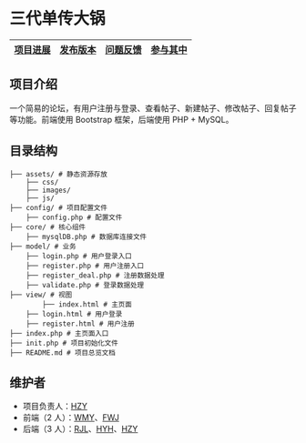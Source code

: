 # 三代单传大锅

| [项目进展](https://github.com/bobby285271/SoCoding2019-forum/projects/1) | [发布版本](https://github.com/bobby285271/SoCoding2019-forum/releases) | [问题反馈](https://github.com/bobby285271/SoCoding2019-forum/issues) | [参与其中](https://github.com/bobby285271/SoCoding2019-forum/pulls) |
|:---:|:---:|:---:|:---:|

## 项目介绍
一个简易的论坛，有用户注册与登录、查看帖子、新建帖子、修改帖子、回复帖子等功能。前端使用 Bootstrap 框架，后端使用 PHP + MySQL。

## 目录结构
```
├── assets/ # 静态资源存放
	├── css/
	├── images/
	├── js/
├── config/ # 项目配置文件
	├── config.php # 配置文件
├── core/ # 核心组件
	├── mysqlDB.php # 数据库连接文件
├── model/ # 业务
	├── login.php # 用户登录入口
	├── register.php # 用户注册入口
	├── register_deal.php # 注册数据处理
	├── validate.php # 登录数据处理
├── view/ # 视图
    	├── index.html # 主页面
	├── login.html # 用户登录
	├── register.html # 用户注册
├── index.php # 主页面入口
├── init.php # 项目初始化文件
├── README.md # 项目总览文档
```

## 维护者
* 项目负责人：[HZY](https://github.com/Quantum-Revolution)
* 前端（2 人）：[WMY](https://github.com/greatmove)、[FWJ](https://github.com/Feng-Wenjun)
* 后端（3 人）：[RJL](https://github.com/bobby285271)、[HYH](https://github.com/Meta-phy)、[HZY](https://github.com/Quantum-Revolution)

